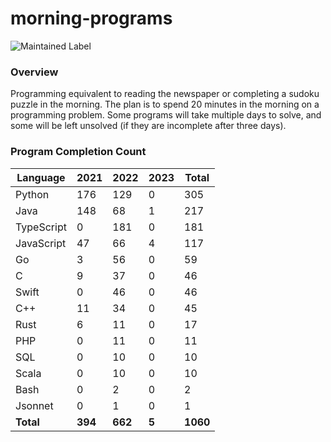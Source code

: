 # morning-programs

![Maintained Label](https://img.shields.io/badge/Maintained-Partially-yellow?style=for-the-badge)

### Overview

Programming equivalent to reading the newspaper or completing a sudoku puzzle in the morning.  The plan is to spend 20 
minutes in the morning on a programming problem.  Some programs will take multiple days to solve, and some will be left 
unsolved (if they are incomplete after three days).

### Program Completion Count

| Language   | 2021    | 2022    | 2023  | Total    |
|------------|---------|---------|-------|----------|
| Python     | 176     | 129     | 0     | 305      |
| Java       | 148     | 68      | 1     | 217      |
| TypeScript | 0       | 181     | 0     | 181      |
| JavaScript | 47      | 66      | 4     | 117      |
| Go         | 3       | 56      | 0     | 59       |
| C          | 9       | 37      | 0     | 46       |
| Swift      | 0       | 46      | 0     | 46       |
| C++        | 11      | 34      | 0     | 45       |
| Rust       | 6       | 11      | 0     | 17       |
| PHP        | 0       | 11      | 0     | 11       |
| SQL        | 0       | 10      | 0     | 10       |
| Scala      | 0       | 10      | 0     | 10       |
| Bash       | 0       | 2       | 0     | 2        |
| Jsonnet    | 0       | 1       | 0     | 1        |
| **Total**  | **394** | **662** | **5** | **1060** |
